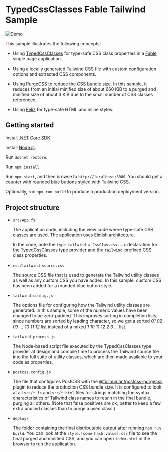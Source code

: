 # TypedCssClasses Fable Tailwind Sample

![Demo](demo.gif)

This sample illustrates the following concepts:

* Using [TypedCssClasses](https://github.com/zanaptak/TypedCssClasses) for type-safe CSS class properties in a [Fable](https://fable.io/) single page application.

* Using a locally generated [Tailwind CSS](https://tailwindcss.com/) file with custom configuration options and extracted CSS components.

* Using [PurgeCSS](https://www.purgecss.com/) to [reduce the CSS bundle size](https://tailwindcss.com/docs/controlling-file-size). In this sample, it reduces from an initial minified size of about 660 KiB to a purged and minified size of about 3 KiB due to the small number of CSS classes referenced.

* Using [Feliz](https://github.com/Zaid-Ajaj/Feliz/) for type-safe HTML and inline styles.

## Getting started

Install [.NET Core SDK](https://dotnet.microsoft.com/download).

Install [Node.js](https://nodejs.org/).

Run `dotnet restore`.

Run `npm install`.

Run `npm start`, and then browse to `http://localhost:8080`. You should get a counter with rounded blue buttons styled with Tailwind CSS.

Optionally, run `npm run build` to produce a production deployment version.

## Project structure

* `src/App.fs`

  The application code, including the view code where type-safe CSS classes are used. The application uses [Elmish](https://elmish.github.io/elmish/) architecture.

  In the code, note the `type tailwind = CssClasses<...>` declaration for the TypedCssClasses type provider and the `tailwind`-prefixed CSS class properties.

* `css/tailwind-source.css`

  The source CSS file that is used to generate the Tailwind utility classes as well as any custom CSS you have added. In this sample, custom CSS has been added for a rounded blue button style.

* `tailwind.config.js`

  The options file for configuring how the Tailwind utility classes are generated. In this sample, some of the numeric values have been changed to be zero-padded. This improves sorting in completion lists, since numbers are sorted by leading character, so we get a sorted _01 02 03 ... 10 11 12_ list instead of a mixed _1 10 11 12 2 3 ..._ list.

* `tailwind-process.js`

  The Node-based script file executed by the TypedCssClasses type provider at design and compile time to process the Tailwind source file into the full suite of utility classes, which are then made available to your code as properties.

* `postcss.config.js`

  The file that configures PostCSS with the [@fullhuman/postcss-purgecss](https://github.com/FullHuman/purgecss/tree/master/packages/postcss-purgecss) plugin to reduce the production CSS bundle size. It is configured to look at all `src/*.fs` and `src/*.html` files for strings matching the syntax characteristics of Tailwind class names to retain in the final bundle, purging all others. (Note that false positives are ok; better to keep a few extra unused classes than to purge a used class.)

* `deploy/`

  The folder containing the final distributable output after running `npm run build`. You can look at the `style.[some hash value].css` file to see the final purged and minified CSS, and you can open `index.html` in the browser to run the application.

